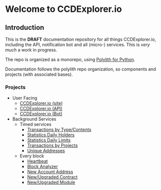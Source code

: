 # Welcome to CCDExplorer.io

## Introduction
This is the **DRAFT** documentation repository for all things CCDExplorer.io, including the API, notification bot and all (micro-) services. This is *very much* a work in progress.

The repo is organized as a monorepo, using [Polylith for Python](https://github.com/DavidVujic/python-polylith). 


Documentation follows the polylith repo organization, so components and projects (with associated bases). 

### Projects
- User Facing
    - [CCDExplorer.io (site)](projects/site.md)
    - [CCDExplorer.io (API)](projects/api.md)
    - [CCDExplorer.io (Bot)](projects/bot.md)
- Background Services
    - Timed services
        - [Transactions by Type/Contents](projects/timed_services/transactions_by_type_contents.md)
        - [Statistics Daily Holders](projects/timed_services/statistics_daily_holders.md)
        - [Statistics Daily Limits](projects/timed_services/statistics_daily_limits.md)
        - [Transactions by Projects](projects/timed_services/transactions_by_projects.md)
        - [Unique Addresses](projects/timed_services/statistics_unique_addresses.md)
    - Every block
        - [Heartbeat](projects/every_block/heartbeat.md)
        - [Block Analyzer](projects/every_block/block_analyzer.md)
        - [New Account Address](projects/every_block/new_address.md)
        - [New/Upgraded Contract](projects/every_block/new_contract.md)
        - [New/Upgraded Module](projects/every_block/new_module.md)